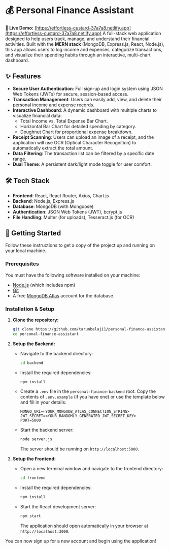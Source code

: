 # 💰 Personal Finance Assistant
**🚀 Live Demo:** [https://effortless-custard-37a7a8.netlify.app](https://effortless-custard-37a7a8.netlify.app)
A full-stack web application designed to help users track, manage, and understand their financial activities. Built with the **MERN stack** (MongoDB, Express.js, React, Node.js), this app allows users to log income and expenses, categorize transactions, and visualize their spending habits through an interactive, multi-chart dashboard.

## ✨ Features

* **Secure User Authentication**: Full sign-up and login system using JSON Web Tokens (JWTs) for secure, session-based access.
* **Transaction Management**: Users can easily add, view, and delete their personal income and expense records.
* **Interactive Dashboard**: A dynamic dashboard with multiple charts to visualize financial data:
    * Total Income vs. Total Expense Bar Chart.
    * Horizontal Bar Chart for detailed spending by category.
    * Doughnut Chart for proportional expense breakdown.
* **Receipt Scanning**: Users can upload an image of a receipt, and the application will use OCR (Optical Character Recognition) to automatically extract the total amount.
* **Data Filtering**: The transaction list can be filtered by a specific date range.
* **Dual Theme**: A persistent dark/light mode toggle for user comfort.

## 🛠️ Tech Stack

* **Frontend**: React, React Router, Axios, Chart.js
* **Backend**: Node.js, Express.js
* **Database**: MongoDB (with Mongoose)
* **Authentication**: JSON Web Tokens (JWT), bcrypt.js
* **File Handling**: Multer (for uploads), Tesseract.js (for OCR)

## 🚀 Getting Started

Follow these instructions to get a copy of the project up and running on your local machine.

### Prerequisites

You must have the following software installed on your machine:
* [Node.js](https://nodejs.org/en/) (which includes npm)
* [Git](https://git-scm.com/)
* A free [MongoDB Atlas](https://www.mongodb.com/cloud/atlas) account for the database.

### Installation & Setup

1.  **Clone the repository:**
    ```bash
    git clone https://github.com/tarunbalaji1/personal-finance-assistant.git
    cd personal-finance-assistant
    ```

2.  **Setup the Backend:**
    * Navigate to the backend directory:
        ```bash
        cd backend
        ```
    * Install the required dependencies:
        ```bash
        npm install
        ```
    * Create a `.env` file in the `personal-finance-backend` root. Copy the contents of `.env.example` (if you have one) or use the template below and fill in your details:
        ```
        MONGO_URI=<YOUR_MONGODB_ATLAS_CONNECTION_STRING>
        JWT_SECRET=<YOUR_RANDOMLY_GENERATED_JWT_SECRET_KEY>
        PORT=5000
        ```
    * Start the backend server:
        ```bash
        node server.js
        ```
        The server should be running on `http://localhost:5000`.

3.  **Setup the Frontend:**
    * Open a new terminal window and navigate to the frontend directory:
        ```bash
        cd frontend
        ```
    * Install the required dependencies:
        ```bash
        npm install
        ```
    * Start the React development server:
        ```bash
        npm start
        ```
        The application should open automatically in your browser at `http://localhost:3000`.

You can now sign up for a new account and begin using the application!